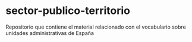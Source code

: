 # sector-publico-territorio
Repositorio que contiene el material relacionado con el vocabulario sobre unidades administrativas de España
